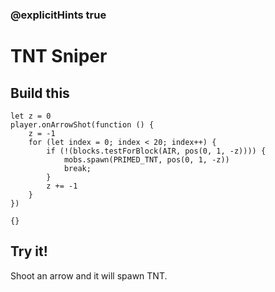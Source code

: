### @explicitHints true

# TNT Sniper

## Build this

```blocks
let z = 0
player.onArrowShot(function () {
    z = -1
    for (let index = 0; index < 20; index++) {
        if (!(blocks.testForBlock(AIR, pos(0, 1, -z)))) {
            mobs.spawn(PRIMED_TNT, pos(0, 1, -z))
            break;
        }
        z += -1
    }
})
```

```template
{}
```

## Try it!

Shoot an arrow and it will spawn TNT.